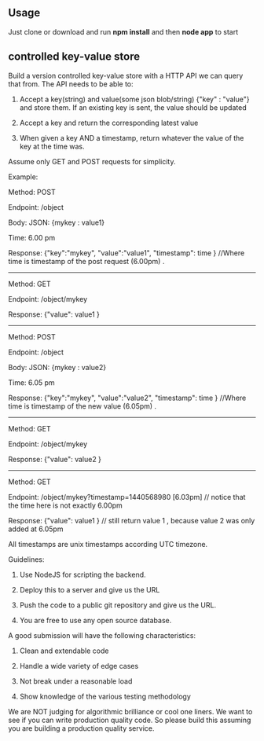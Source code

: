 ## Usage ##
Just clone or download and run **npm install** and then **node app** to start

## controlled key-value store ##
Build a version controlled key-value store with a HTTP API we can query that from. The API needs to be able to:

1. Accept a key(string) and value(some json blob/string) {"key" : "value"} and store them. If an existing key is sent, the value should be updated

2. Accept a key and return the corresponding latest value

3. When given a key AND a timestamp, return whatever the value of the key at the time was.

Assume only GET and POST requests for simplicity.

Example:

Method: POST

Endpoint: /object

Body: JSON: {mykey : value1}

Time: 6.00 pm

Response: {"key":"mykey", "value":"value1", "timestamp": time } //Where time is timestamp of the post request (6.00pm) .

------

Method: GET 

Endpoint: /object/mykey

Response: {"value": value1 } 

------

Method: POST

Endpoint: /object

Body: JSON: {mykey : value2}

Time: 6.05 pm

Response: {"key":"mykey", "value":"value2", "timestamp": time } //Where time is timestamp of the new value (6.05pm) .


------

Method: GET 

Endpoint: /object/mykey

Response: {"value": value2 }

------

Method: GET 

Endpoint: /object/mykey?timestamp=1440568980 [6.03pm] // notice that the time here is not exactly 6.00pm

Response: {"value": value1 } // still return value 1 , because value 2 was only added at 6.05pm



All timestamps are unix timestamps according UTC timezone.

Guidelines:

1. Use NodeJS for scripting the backend. 

2. Deploy this to a server and give us the URL

3. Push the code to a public git repository and give us the URL.

4. You are free to use any open source database.

A good submission will have the following characteristics:

1. Clean and extendable code

2. Handle a wide variety of edge cases

3. Not break under a reasonable load

4. Show knowledge of the various testing methodology

We are NOT judging for algorithmic brilliance or cool one liners. We want to see if you can write production quality code. So please build this assuming you are building a production quality service.
